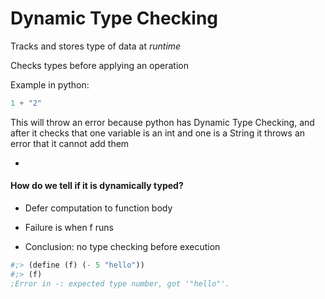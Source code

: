 # Dynamic Type Checking

Tracks and stores type of data at *runtime*

Checks types before applying an operation

Example in python:

```python
1 + "2"
```

This will throw an error because python has Dynamic Type Checking, and after it checks that one variable is an int and one is a String it throws an error that it cannot add them

-

#### How do we tell if it is dynamically typed?

- Defer computation to function body

- Failure is when f runs

- Conclusion: no type checking before execution

```scheme
#;> (define (f) (- 5 "hello"))
#;> (f)
;Error in -: expected type number, got '"hello"'.
```
